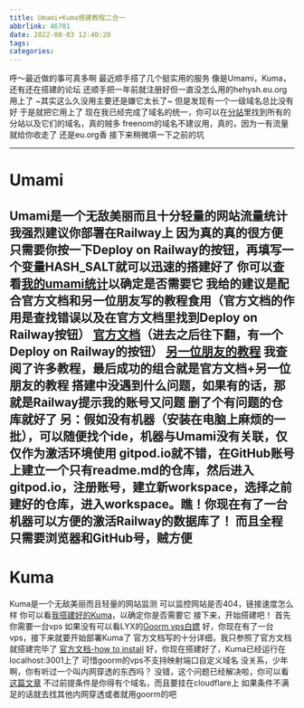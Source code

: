 ```yaml
---
title: Umami+Kuma搭建教程二合一
abbrlink: 46701
date: 2022-08-03 12:40:20
tags:
categories:
---
```

呼～最近做的事可真多啊
最近顺手搭了几个挺实用的服务
像是Umami，Kuma，还有还在搭建的论坛
还顺手把一年前就注册好但一直没怎么用的hehysh.eu.org用上了
~其实这么久没用主要还是嫌它太长了~
但是发现有一个一级域名总比没有好
于是就把它用上了
现在我已经完成了域名的统一，你可以在[分站](https://www.hehysh.eu.org/sec-site/)里找到所有的分站以及它们的域名，真的贼多
freenom的域名不建议用，真的，因为一有流量就给你收走了
还是eu.org香
接下来稍微填一下之前的坑
<!-- more -->
---
# Umami
Umami是一个无敌美丽而且十分轻量的网站流量统计
我强烈建议你部署在Railway上
因为真的真的很方便
只需要你按一下Deploy on Railway的按钮，再填写一个变量HASH_SALT就可以迅速的搭建好了
你可以查看[我的umami统计](https://umami.hehysh.eu.org)以确定是否需要它
我给的建议是配合官方文档和另一位朋友写的教程食用（官方文档的作用是查找错误以及在官方文档里找到Deploy on Railway按钮）
[官方文档](https://umami.is/docs/getting-started)（进去之后往下翻，有一个Deploy on Railway的按钮）
[另一位朋友的教程](https://reorx.com/blog/deploy-umami-for-personal-website/)
我查阅了许多教程，最后成功的组合就是官方文档+另一位朋友的教程
搭建中没遇到什么问题，如果有的话，那就是Railway提示我的账号又问题
删了个有问题的仓库就好了
另：假如没有机器（安装在电脑上麻烦的一批），可以随便找个ide，机器与Umami没有关联，仅仅作为激活环境使用
gitpod.io就不错，在GitHub账号上建立一个只有readme.md的仓库，然后进入gitpod.io，注册账号，建立新workspace，选择之前建好的仓库，进入workspace。瞧！你现在有了一台机器可以方便的激活Railway的数据库了！
而且全程只需要浏览器和GitHub号，贼方便
---
# Kuma
Kuma是一个无敌美丽而且轻量的网站监测
可以监控网站是否404，链接速度怎么样
你可以看[我搭建好的Kuma](https://montior.hehysh.eu.org)，以确定你是否需要它
接下来，开始搭建吧！
首先你需要一台vps
如果没有可以看LYX的[Goorm vps白嫖](https://yisous.xyz/posts/14740f7c)
好，你现在有了一台vps，接下来就要开始部署Kuma了
官方文档写的十分详细，我只参照了官方文档就搭建完毕了
[官方文档-how to install](https://uptime.kuma.pet/docs/🔧-How-to-Install)
好，你现在搭建好了，Kuma已经运行在localhost:3001上了
可惜goorm的vps不支持映射端口自定义域名
没关系，少年啊，你有听过一个叫内网穿透的东西吗？
没错，这个问题已经解决啦，你可以看[这篇文章](https://www.hehysh.eu.org/posts/36990.html#more)
不过前提条件是你得有个域名，而且要挂在cloudflare上
如果条件不满足的话就去找其他内网穿透或者就用goorm的吧
